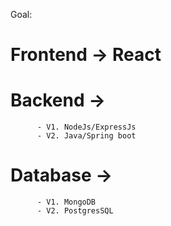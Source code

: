 Goal:
# Frontend -> React
# Backend -> 
          - V1. NodeJs/ExpressJs
          - V2. Java/Spring boot
# Database ->
          - V1. MongoDB
          - V2. PostgresSQL
